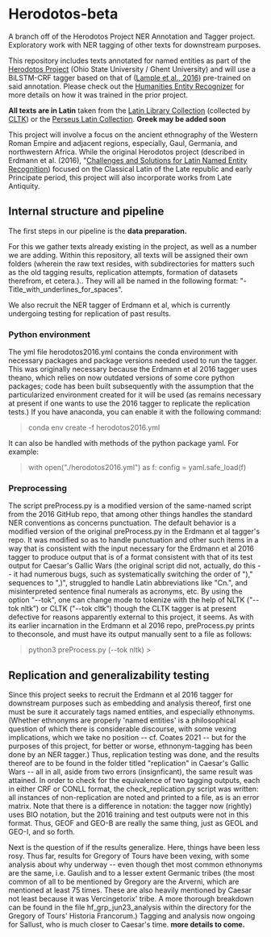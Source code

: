 # Herodotos-beta
A branch off of the Herodotos Project NER Annotation and Tagger project. 
Exploratory work with NER tagging of other texts for downstream purposes.

This repository includes texts annotated for named entities as part of the [Herodotos Project](https://u.osu.edu/herodotos/) (Ohio State University / Ghent University) and will use a BiLSTM-CRF tagger based on that of ([Lample et al., 2016](https://arxiv.org/abs/1603.01360)) pre-trained on said annotation. 
Please check out the [Humanities Entity Recognizer](https://github.com/alexerdmann/HER) for more details on how it was trained in the prior project.

**All texts are in Latin** taken from the [Latin Library Collection](https://www.thelatinlibrary.com) (collected by [CLTK](https://github.com/cltk/latin_text_latin_library)) or the [Perseus Latin Collection](http://www.perseus.tufts.edu/hopper/collection?collection=Perseus:collection:Greco-Roman).
**Greek may be added soon** 

This project will involve a focus on the ancient ethnography of the Western Roman Empire and adjacent regions, especially, Gaul, Germania, and northwestern Africa. 
While the original Herodotos project (described in Erdmann et al. (2016), "[Challenges and Solutions for Latin Named Entity Recognition](http://www.aclweb.org/anthology/W16-4012)) focused on the Classical Latin of the Late republic and early Principate period, this project will also incorporate works from Late Antiquity.

## Internal structure and pipeline

The first steps in our pipeline is the **data preparation.**

For this we gather texts already existing in the project, as well as a number we are adding. 
Within this repository, all texts will be assigned their own folders (wherein the raw text resides, with subdirectories for matters such as the old tagging results, replication attempts, formation of datasets therefrom, et cetera.).. 
They will all be named in the following format: "<Author>-Title_with_underlines_for_spaces".

We also recruit the NER tagger of Erdmann et al, which is currently undergoing testing for replication of past results. 

### Python environment 

The yml file herodotos2016.yml contains the conda environment with necessary packages and package versions needed used to run the tagger. 
This was originally necessary because the Erdmann et al 2016 tagger uses theano, which relies on now outdated versions of some core python packages; code has been built subsequently with the assumption that the particularized environment created for it will be used (as remains necessary at present if one wants to use the 2016 tagger to replicate the replication tests.)
If you have anaconda, you can enable it with the following command: 

> conda env create -f herodotos2016.yml

It can also be handled with methods of the python package yaml. For example: 

> with open("./herodotos2016.yml") as f: 
> 	config = yaml.safe_load(f)

### Preprocessing 
The script preProcess.py is a modified version of the same-named script from the 2016 GitHub repo, that among other things handles the standard NER conventions as concerns punctuation. 
The default behavior is a modified version of the original preProcess.py in the Erdmann et al tagger's repo.
It was modified so as to handle punctuation and other such items in a way that is consistent with the input necessary for the Erdmann et al 2016 tagger to produce output that is of a format consistent with that of its test output for Caesar's Gallic Wars (the original script did not, actually, do this -- it had numerous bugs, such as systematically switching the order of ")," sequences to ",)", struggled to handle Latin abbreviations like "Cn.", and misinterpreted sentence final numerals as acronyms, etc.
By using the option "--tok", one can change mode to tokenize with the help of NLTK ("--tok nltk") or CLTK ("--tok cltk") though the CLTK tagger is at present defective for reasons apparently external to this project, it seems. 
As with its earlier incarnation in the Erdmann et al 2016 repo, preProcess.py prints to theconsole, and must have its output manually sent to a file as follows: 

> python3 preProcess.py <inputfile> (--tok nltk) > <outputFile> 

## Replication and generalizability testing

Since this project seeks to recruit the Erdmann et al 2016 tagger for downstream purposes such as embedding and analysis thereof, first one must be sure it accurately tags named entities, and especially ethnonyms. 
(Whether ethnonyms are properly 'named entities' is a philosophical question of which there is considerable discourse, with some vexing implications, which we take no position -- cf. Coates 2021 -- but for the purposes of this project, for better or worse, ethnonym-tagging has been done by an NER tagger.) 
Thus, replication testing was done, and the results thereof are to be found in the folder titled "replication" in Caesar's Gallic Wars -- all in all, aside from two errors (insignficant), the same result was attained. 
In order to check for the equivalence of two tagging outputs, each in either CRF or CONLL format, the check_replication.py script was written: all instances of non-replication are noted and printed to a file, as is an error matrix.
Note that there is a difference in notation: the tagger now (rightly) uses BIO notation, but the 2016 training and test outputs were not in this format. 
Thus, GEOF and GEO-B are really the same thing, just as GEOL and GEO-I, and so forth. 

Next is the question of if the results generalize. 
Here, things have been less rosy.
Thus far, results for Gregory of Tours have been vexing, with some analysis about why underway -- even though thet most common ethnonyms are the same, i.e. Gaulish and to a lesser extent Germanic tribes (the most common of all to be mentioned by Gregory are the Arverni, which are mentioned at least 75 times. These are also heavily mentioned by Caesar not least because it was Vercingetorix' tribe. A more thorough breakdown can be found in the file hf_grp_jun23_analysis within the directory for the Gregory of Tours' Historia Francorum.)
Tagging and analysis now ongoing for Sallust, who is much closer to Caesar's time. 
**more details to come.** 
